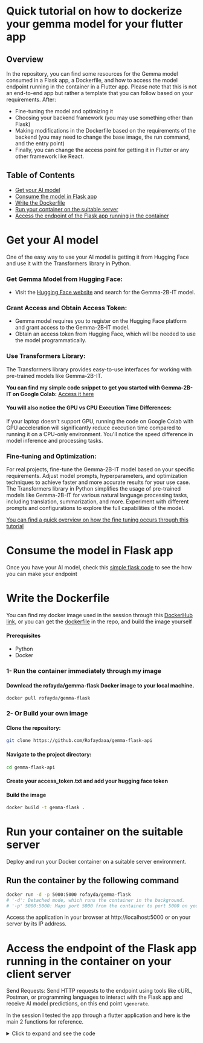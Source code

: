 # Quick tutorial on how to dockerize your gemma model for your flutter app
## Overview
In the repository, you can find some resources for the Gemma model consumed in a Flask app, a Dockerfile, and how to access the model endpoint running in the container in a Flutter app. Please note that this is not an end-to-end app but rather a template that you can follow based on your requirements. After:

- Fine-tuning the model and optimizing it
- Choosing your backend framework (you may use something other than Flask)
- Making modifications in the Dockerfile based on the requirements of the backend (you may need to change the base image, the run command, and the entry point)
- Finally, you can change the access point for getting it in Flutter or any other framework like React.

## Table of Contents

- [Get your AI model](#get-your-ai-model)
- [Consume the model in Flask app](#consume-the-model-in-flask-app)
- [Write the Dockerfile](#write-the-dockerfile)
- [Run your container on the suitable server](#run-your-container-on-the-suitable-server)
- [Access the endpoint of the Flask app running in the container](#access-the-endpoint-of-the-flask-app-running-in-the-container)


# Get your AI model

One of the easy way to use your AI model is getting it from Hugging Face and use it with the Transformers library in Python.

### Get Gemma Model from Hugging Face:

- Visit the [Hugging Face website](https://huggingface.co/) and search for the Gemma-2B-IT model.

### Grant Access and Obtain Access Token:

- Gemma model requires you to register on the Hugging Face platform and grant access to the Gemma-2B-IT model.
- Obtain an access token from Hugging Face, which will be needed to use the model programmatically.

### Use Transformers Library:

The Transformers library provides easy-to-use interfaces for working with pre-trained models like Gemma-2B-IT.

**You can find my simple code snippet to get you started with Gemma-2B-IT on Google Colab:** [Access it here](https://colab.research.google.com/drive/1yZ79ids-llKBjEZ9e8luF8sIwFDtzKSO)

#### You will also notice the GPU vs CPU Execution Time Differences:

If your laptop doesn't support GPU, running the code on Google Colab with GPU acceleration will significantly reduce execution time compared to running it on a CPU-only environment.
You'll notice the speed difference in model inference and processing tasks.

### Fine-tuning and Optimization:

For real projects, fine-tune the Gemma-2B-IT model based on your specific requirements.
Adjust model prompts, hyperparameters, and optimization techniques to achieve faster and more accurate results for your use case.
The Transformers library in Python simplifies the usage of pre-trained models like Gemma-2B-IT for various natural language processing tasks, including translation, summarization, and more. Experiment with different prompts and configurations to explore the full capabilities of the model.

[You can find a quick overview on how the fine tuning occurs through this tutorial](https://medium.com/@mohammed97ashraf/your-ultimate-guide-to-instinct-fine-tuning-and-optimizing-googles-gemma-2b-using-lora-51ac81467ad2)

# Consume the model in Flask app
Once you have your AI model, check this [simple flask code](https://github.com/Rofaydaaa/gemma-flask-api/blob/master/app.py) to see the how you can make your endpoint

# Write the Dockerfile

You can find my docker image used in the session through this [DockerHub link](https://hub.docker.com/repository/docker/rofayda/gemma-flask/general), or you can get the [dockerfile](https://github.com/Rofaydaaa/gemma-flask-api/blob/master/dockerfile) in the repo, and build the image yourself<br>
#### Prerequisites
- Python
- Docker
### 1- Run the container immediately through my image
 #### Download the rofayda/gemma-flask Docker image to your local machine.
 ```
 docker pull rofayda/gemma-flask
 ```

### 2- Or Build your own image

#### Clone the repository:
```bash
git clone https://github.com/Rofaydaaa/gemma-flask-api
```
#### Navigate to the project directory:

```bash
cd gemma-flask-api
```

#### Create your access_token.txt  and add your hugging face token

#### Build the image

```bash
docker build -t gemma-flask . 
```

# Run your container on the suitable server
Deploy and run your Docker container on a suitable server environment.
## Run the container by the following command
```bash
docker run -d -p 5000:5000 rofayda/gemma-flask 
# '-d': Detached mode, which runs the container in the background.
# '-p' 5000:5000: Maps port 5000 from the container to port 5000 on your host machine, allowing you to access the Flask app running inside the container.
```
Access the application in your browser at http://localhost:5000 or on your server by its IP address.

# Access the endpoint of the Flask app running in the container on your client server

Send Requests: Send HTTP requests to the endpoint using tools like cURL, Postman, or programming languages to interact with the Flask app and receive AI model predictions, on this end point ```\generate```.

In the session I tested the app through a flutter application and here is the main 2 functions for reference.

<details>
<summary>Click to expand and see the code</summary>

```dart
TextEditingController _textController = TextEditingController();
String _responseText = '';
String _testingText = '';

String _url = 'Add your server URL or localhost URL.';
Future<void> _callEndpoint() async {
  String inputText = _textController.text.trim();
  if (inputText.isNotEmpty) {
    Map<String, dynamic> requestBody = {'input_text': inputText};

    String jsonBody = json.encode(requestBody);

    var response = await http.post(
      Uri.parse(_url),
      headers: {
        'Content-Type': 'application/json'
      },
      body: jsonBody,
    );

    if (response.statusCode == 200) {
      Map<String, dynamic> jsonResponse = json.decode(response.body);
      String generateText = jsonResponse['generated_text'];

      setState(() {
        _responseText = generateText;
      });
    } else {
      setState(() {
        _responseText = 'Error: ${response.statusCode} ${response.reasonPhrase}';
      });
    }
  } else {
    setState(() {
      _responseText = 'Please enter some text.';
    });
  }
}

Future<void> _testConnection() async {
  var response = await http.get(
    Uri.parse(_url),
    headers: {'Content-Type': 'application/json'},
  );
  if (response.statusCode == 200) {
    setState(() {
      _testingText = "Connected to flask app!";
    });
  } else {
    setState(() {
      _testingText = 'Error: ${response.statusCode} ${response.reasonPhrase}';
    });
  }
}
```

</details>
